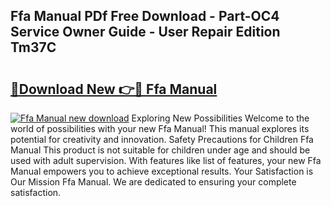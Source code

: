 ## Ffa Manual PDf Free Download - Part-OC4 Service Owner Guide - User Repair Edition Tm37C

# <h2><a href="http://bc20332.oget.top/?id=Ffa+Manual">🔗Download New 👉🔴 Ffa Manual</a></h2>

[![Ffa Manual new download](https://i.imgur.com/5g1atiW.png)](http://bc20332.oget.top/?id=Ffa+Manual)
Exploring New Possibilities Welcome to the world of possibilities with your new Ffa Manual! This manual explores its potential for creativity and innovation. Safety Precautions for Children Ffa Manual This product is not suitable for children under age and should be used with adult supervision. With features like list of features, your new Ffa Manual empowers you to achieve exceptional results. Your Satisfaction is Our Mission Ffa Manual. We are dedicated to ensuring your complete satisfaction.
